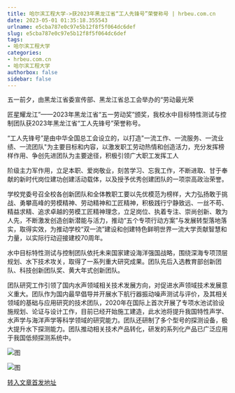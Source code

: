 ```yaml
---
title: 哈尔滨工程大学->获2023年黑龙江省“工人先锋号”荣誉称号 | hrbeu.com.cn
date: 2023-05-01 01:35:18.355543
urlname: e5cba787e0c97e5b12f8f5f064dc6def
slug: e5cba787e0c97e5b12f8f5f064dc6def
tags: 
- 哈尔滨工程大学
categories:
- hrbeu.com.cn
- 哈尔滨工程大学
authorbox: false
sidebar: false
---
```

五一前夕，由黑龙江省委宣传部、黑龙江省总工会举办的“劳动最光荣

匠星耀龙江”——2023年黑龙江省“五一劳动奖”颁奖，我校水中目标特性测试与控制团队获2023年黑龙江省“工人先锋号”荣誉称号。

“工人先锋号”是由中华全国总工会设立的，以打造"一流工作、一流服务、一流业绩、一流团队"为主要目标和内容，以激发职工劳动热情和创造活力，充分发挥榜样作用、争创先进团队为主要途径，积极引领广大职工发挥工人
<!--more-->
阶级主力军作用，立足本职、爱岗敬业，刻苦学习、忘我工作，不断进取、甘于奉献的新时代岗位建功创建活动载体，以及授予优秀创建团队的一项崇高政治荣誉。

学校党委号召全校各创新团队和全体教职工要以先优模范为榜样，大力弘扬敢于挑战、勇攀高峰的劳模精神、劳动精神和工匠精神，积极践行宁静致远、一丝不苟、精益求精、追求卓越的劳模工匠精神理念，立足岗位、执着专注、崇尚创新、敢为人先，不断激发创造创新潜能与活力，推动“五个专项行动方案”与发展转型落地落实，取得实效，为推动学校“双一流”建设和创建特色鲜明世界一流大学贡献智慧和力量，以实际行动迎接建校70周年。

水中目标特性测试与控制团队依托未来国家建设海洋强国战略，围绕深海专项顶层规划、水下技术攻关，取得了一系列重大研究成果。团队先后入选教育部创新团队、科技创新团队奖、黄大年式创新团队。

团队研究工作引领了国内水声领域相关技术发展方向，对促进水声领域技术发展意义重大。团队作为国内最早倡导并开展水下航行器振动噪声测试与评价，及其相关领域的基础与应用研究的技术团队，2020年在国际上首次开展了专项水池试验设施规划、论证与设计工作，目前已经开始施工建造，此水池将提升我国特性声学、水声学与海洋声学等科学领域的研究能力。团队还研制了多个型号的探测设备，极大提升水下探测能力。团队推动相关技术产品转化，研发的系列化产品已广泛应用于我国低频探测系统中。

![图](http://gongxue.cn/__local/8/BE/DD/77CD4D60B85DC7CE281A7A83B8A_FFF4080D_2151D.jpg)

![图](http://gongxue.cn/__local/9/F8/B1/2EC42AC4FA763D63EA2970243D2_E2F69FC8_459AF.jpg)

[转入文章首发地址](http://gongxue.cn/info/1141/75547.htm)